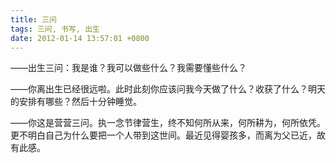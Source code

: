 ```yaml
---
title: 三问
tags: 三问, 书写, 出生
date: 2012-01-14 13:57:01 +0800
---
```



——出生三问：我是谁？我可以做些什么？我需要懂些什么？

——你离出生已经很远啦。此时此刻你应该问我今天做了什么？收获了什么？明天的安排有哪些？然后十分钟睡觉。

——你这是营营三问。执一念节律营生，终不知何所从来，何所耕为，何所依凭。更不明白自己为什么要把一个人带到这世间。最近见得婴孩多，而离为父已近，故有此感。 

